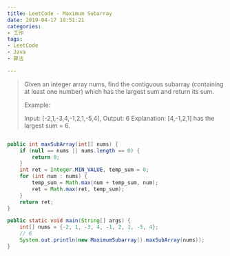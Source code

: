 ```yaml
---
title: LeetCode - Maximum Subarray
date: 2019-04-17 18:51:21
categories:
- 工作
tags:
- LeetCode
- Java
- 算法

---
```


> Given an integer array nums, find the contiguous subarray (containing at least one number) which has the largest sum and return its sum.
> 
> Example:
> 
> Input: [-2,1,-3,4,-1,2,1,-5,4],
> Output: 6
> Explanation: [4,-1,2,1] has the largest sum = 6.


```java

public int maxSubArray(int[] nums) {
    if (null == nums || nums.length == 0) {
        return 0;
    }
    int ret = Integer.MIN_VALUE, temp_sum = 0;
    for (int num : nums) {
        temp_sum = Math.max(num + temp_sum, num);
        ret = Math.max(ret, temp_sum);
    }
    return ret;
}

public static void main(String[] args) {
    int[] nums = {-2, 1, -3, 4, -1, 2, 1, -5, 4};
    // 6
    System.out.println(new MaximumSubarray().maxSubArray(nums));
}

```
